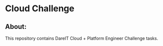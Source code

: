 # Cloud Challenge

## About:

This repository contains DareIT Cloud + Platform Engineer Challenge tasks.


